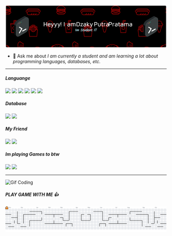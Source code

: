 ![Banner](img/github-header-image%20(1).png)


- 💬 Ask me about
*I am currently a student and am learning a lot about programming languages, databases, etc.*

---
##### Languange

<img src="https://img.shields.io/badge/HTML5-E34F26?style=for-the-badge&logo=html5&logoColor=white" />
<img src="https://img.shields.io/badge/CSS3-1572B6?style=for-the-badge&logo=css3&logoColor=white" />
<img src="https://img.shields.io/badge/C%2B%2B-00599C?style=for-the-badge&logo=c%2B%2B&logoColor=white" />
<img src="https://img.shields.io/badge/C%23-239120?style=for-the-badge&logo=csharp&logoColor=white" />
<img src="https://img.shields.io/badge/JavaScript-323330?style=for-the-badge&logo=javascript&logoColor=F7DF1E" />
<img src="https://img.shields.io/badge/Python-FFD43B?style=for-the-badge&logo=python&logoColor=blue" />

##### Database
<img src="https://img.shields.io/badge/MySQL-005C84?style=for-the-badge&logo=mysql&logoColor=white" />
<img src="https://img.shields.io/badge/Sqlite-003B57?style=for-the-badge&logo=sqlite&logoColor=white" />


##### My Friend
<img src="https://img.shields.io/badge/ChatGPT-74aa9c?style=for-the-badge&logo=openai&logoColor=white" /> 
<img src="https://img.shields.io/badge/github%20copilot-000000?style=for-the-badge&logo=githubcopilot&logoColor=white" />


##### Im playing Games to btw
<img src="https://img.shields.io/badge/Valorant-fa4454?style=for-the-badge&logo=valorant&logoColor=white" />
<img src="https://img.shields.io/badge/Steam-000000?style=for-the-badge&logo=steam&logoColor=white" />

------

![Gif Coding](https://media2.giphy.com/media/v1.Y2lkPTc5MGI3NjExY3ZiOHFrdmFmMGdma2w5eG41M3FzdzJqbTVvNmdxdG9vN28zZm5pNiZlcD12MV9pbnRlcm5hbF9naWZfYnlfaWQmY3Q9Zw/78XCFBGOlS6keY1Bil/giphy.gif)


##### PLAY GAME WITH ME 👍


<picture>
  <source media="(prefers-color-scheme: dark)" srcset="https://raw.githubusercontent.com/dzakyputra45/dzakyputra45/output/pacman-contribution-graph-dark.svg">
  <source media="(prefers-color-scheme: light)" srcset="https://raw.githubusercontent.com/dzakyputra45/dzakyputra45/output/pacman-contribution-graph.svg">
  <img alt="pacman contribution graph" src="https://raw.githubusercontent.com/dzakyputra45/dzakyputra45/output/pacman-contribution-graph.svg">
</picture>